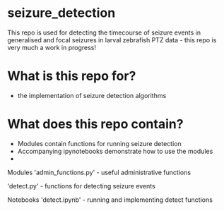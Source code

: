 # seizure_detection
This repo is used for detecting the timecourse of seizure events in generalised and focal seizures in larval zebrafish PTZ data - this repo is very much a work in progress! 

# What is this repo for?
* the implementation of seizure detection algorithms

# What does this repo contain?
* Modules contain functions for running seizure detection 
* Accompanying ipynotebooks demonstrate how to use the modules
* 
Modules
'admin_functions.py' - useful administrative functions

'detect.py' - functions for detecting seizure events

Notebooks
'detect.ipynb' - running and implementing detect functions
